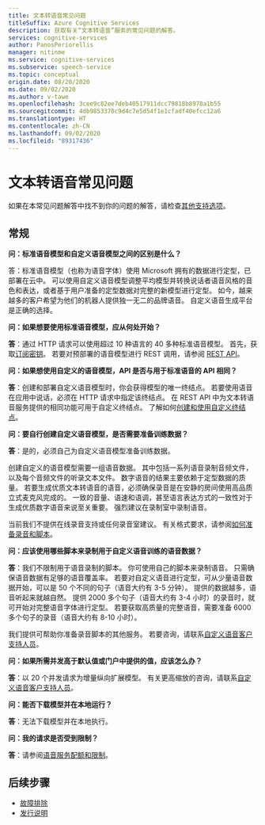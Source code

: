 ```yaml
---
title: 文本转语音常见问题
titleSuffix: Azure Cognitive Services
description: 获取有关“文本转语音”服务的常见问题的解答。
services: cognitive-services
author: PanosPeriorellis
manager: nitinme
ms.service: cognitive-services
ms.subservice: speech-service
ms.topic: conceptual
origin.date: 08/20/2020
ms.date: 09/02/2020
ms.author: v-tawe
ms.openlocfilehash: 3cee9c82ee7deb40517911dcc79818b8978a1b55
ms.sourcegitcommit: 4db9853370c9d4c7e5d54f1e1cfadf40efcc12a6
ms.translationtype: HT
ms.contentlocale: zh-CN
ms.lasthandoff: 09/02/2020
ms.locfileid: "89317436"
---
```

# <a name="text-to-speech-frequently-asked-questions"></a>文本转语音常见问题

如果在本常见问题解答中找不到你的问题的解答，请检查[其他支持选项](support.md)。

## <a name="general"></a>常规

**问：标准语音模型和自定义语音模型之间的区别是什么？**

答：标准语音模型（也称为语音字体）使用 Microsoft 拥有的数据进行定型，已部署在云中。 可以使用自定义语音模型调整平均模型并转换说话者语音风格的音色和表达，或者基于用户准备的定型数据对完整的新模型进行定型。 如今，越来越多的客户希望为他们的机器人提供独一无二的品牌语音。 自定义语音生成平台是正确的选择。

**问：如果想要使用标准语音模型，应从何处开始？**

**答**：通过 HTTP 请求可以使用超过 10 种语言的 40 多种标准语音模型。 首先，获取[订阅密钥](https://docs.azure.cn/cognitive-services/speech-service/get-started)。 若要对预部署的语音模型进行 REST 调用，请参阅 [REST API](https://docs.azure.cn/cognitive-services/speech-service/rest-apis)。

**问：如果想使用自定义的语音模型，API 是否与用于标准语音的 API 相同？**

**答**：创建和部署自定义语音模型时，你会获得模型的唯一终结点。 若要使用语音在应用中说话，必须在 HTTP 请求中指定该终结点。 在 REST API 中为文本转语音服务提供的相同功能可用于自定义终结点。 了解如何[创建和使用自定义终结点](https://docs.microsoft.com/azure/cognitive-services/speech-service/how-to-customize-voice-font#create-and-use-a-custom-voice-endpoint)。

**问：要自行创建自定义语音模型，是否需要准备训练数据？**

**答**：是的，必须自己为自定义语音模型准备训练数据。

创建自定义的语音模型需要一组语音数据。 其中包括一系列语音录制音频文件，以及每个音频文件的听录文本文件。 数字语音的结果主要依赖于定型数据的质量。 若要生成优质文本转语音的语音，必须确保录音是在安静的房间使用高品质立式麦克风完成的。 一致的音量、语速和语调，甚至语言表达方式的一致性对于生成优质数字语音来说至关重要。 强烈建议在录制室中录制语音。

当前我们不提供在线录音支持或任何录音室建议。 有关格式要求，请参阅[如何准备录音和脚本](https://docs.microsoft.com/azure/cognitive-services/speech-service/how-to-custom-voice-create-voice)。

**问：应该使用哪些脚本来录制用于自定义语音训练的语音数据？**

**答**：我们不限制用于语音录制的脚本。 你可使用自己的脚本来录制语音。 只需确保语音数据有足够的语音覆盖率。 若要对自定义语音进行定型，可从少量语音数据开始，可以是 50 个不同的句子（语音大约有 3-5 分钟）。 提供的数据越多，语音听起来就越自然。 提供 2000 多个句子（语音大约有 3-4 小时）的录音时，就可开始对完整语音字体进行定型。 若要获取高质量的完整语音，需要准备 6000 多个句子的录音（语音大约有 8-10 小时）。

我们提供可帮助你准备录音脚本的其他服务。 若要咨询，请联系[自定义语音客户支持人员](mailto:customvoice@microsoft.com?subject=Inquiries%20about%20scripts%20generation%20for%20Custom%20Voice%20creation)。

**问：如果所需并发高于默认值或门户中提供的值，应该怎么办？**

**答**：以 20 个并发请求为增量纵向扩展模型。 有关更高缩放的咨询，请联系[自定义语音客户支持人员](mailto:customvoice@microsoft.com?subject=Inquiries%20about%20scripts%20generation%20for%20Custom%20Voice%20creation)。

**问：能否下载模型并在本地运行？**

**答**：无法下载模型并在本地执行。

**问：我的请求是否受到限制？**

**答**：请参阅[语音服务配额和限制](speech-services-quotas-and-limits.md)。

## <a name="next-steps"></a>后续步骤

- [故障排除](troubleshooting.md)
- [发行说明](releasenotes.md)
